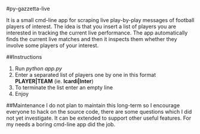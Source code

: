#py-gazzetta-live

It is a small cmd-line app for scraping live play-by-play messages of football players of interest.
The idea is that you insert a list of players you are interested in tracking the current live performance.
The app automatically finds the current live matches and then it inspects them whether they involve some players
of your interest.

##Instructions
1) Run *python app.py*
2) Enter a separated list of players one by one in this format **PLAYER|TEAM** (ie. **Icardi|Inter**)
3) To terminate the list enter an empty line
4) Enjoy

##Maintenance
I do not plan to maintain this long-term so I encourage everyone to hack on the source code, there are some questions which I did not yet investigate.
It can be extended to support other useful features.
For my needs a boring cmd-line app did the job.